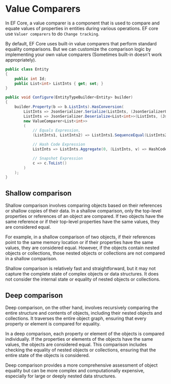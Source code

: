 # Value Comparers
In EF Core, a value comparer is a component that is used to compare and equate values of properties in entities during various operations. EF core use `Valuer comparers` to do `Change tracking`.

By default, EF Core uses built-in value comparers that perform standard equality comparisons. But we can customize the comparison logic by implementing your own value comparers (Sometimes built-in doesn't work appropriately).
```csharp
public class Entity
{
    public int Id; 
    public List<int> ListInts { get; set; }
}

public void Configure(EntityTypeBuilder<Entity> builder)
{
    builder.Property(b => b.ListInts).HasConversion(
        ListInts => JsonSerializer.Serialize(ListInts, (JsonSerializerOptions)null),
        ListInts => JsonSerializer.Deserialize<List<int>>(ListInts, (JsonSerializerOptions)null),
        new ValueComparer<List<int>>
        (
            // Equals Expression,
            (ListInts1, ListInts2) => ListInts1.SequenceEqual(ListInts2),

            // Hash Code Expression
            ListInts => ListInts.Aggregate(0, (ListInts, v) => HashCode.Combine(ListInts, v.GetHashCode())),

            // Snapshot Expression
            c => c.ToList()
        )
    );
}
```

## Shallow comparison
Shallow comparison involves comparing objects based on their references or shallow copies of their data. In a shallow comparison, only the top-level properties or references of an object are compared. If two objects have the same reference or if their top-level properties have the same values, they are considered equal.

For example, in a shallow comparison of two objects, if their references point to the same memory location or if their properties have the same values, they are considered equal. However, if the objects contain nested objects or collections, those nested objects or collections are not compared in a shallow comparison.

Shallow comparison is relatively fast and straightforward, but it may not capture the complete state of complex objects or data structures. It does not consider the internal state or equality of nested objects or collections.

## Deep comparison
Deep comparison, on the other hand, involves recursively comparing the entire structure and contents of objects, including their nested objects and collections. It traverses the entire object graph, ensuring that every property or element is compared for equality.

In a deep comparison, each property or element of the objects is compared individually. If the properties or elements of the objects have the same values, the objects are considered equal. This comparison includes checking the equality of nested objects or collections, ensuring that the entire state of the objects is considered.

Deep comparison provides a more comprehensive assessment of object equality but can be more complex and computationally expensive, especially for large or deeply nested data structures.
